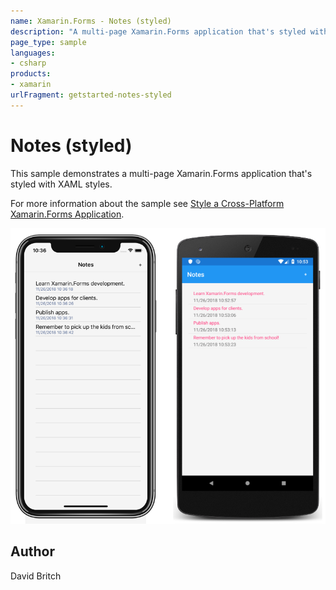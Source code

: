 ```yaml
---
name: Xamarin.Forms - Notes (styled)
description: "A multi-page Xamarin.Forms application that's styled with XAML styles #getstarted"
page_type: sample
languages:
- csharp
products:
- xamarin
urlFragment: getstarted-notes-styled
---
```

# Notes (styled)

This sample demonstrates a multi-page Xamarin.Forms application that's styled with XAML styles.

For more information about the sample see [Style a Cross-Platform Xamarin.Forms Application](https://docs.microsoft.com/xamarin/get-started/quickstarts/styled).

![Notes (styled) application screenshot](Screenshots/01All.png "Notes (styled) application screenshot")

## Author

David Britch
